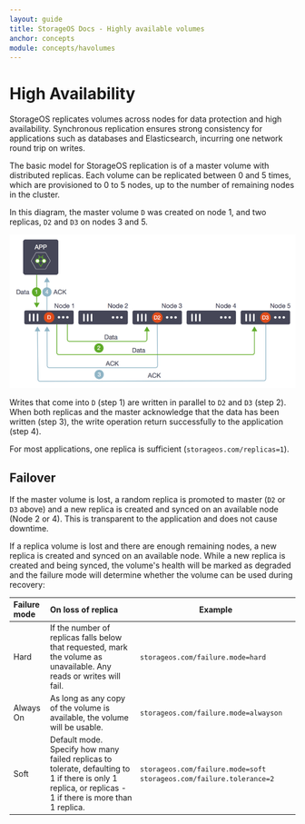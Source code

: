 ```yaml
---
layout: guide
title: StorageOS Docs - Highly available volumes
anchor: concepts
module: concepts/havolumes
---
```


# High Availability

StorageOS replicates volumes across nodes for data protection and high
availability. Synchronous replication ensures strong consistency for
applications such as databases and Elasticsearch, incurring one network round
trip on writes.

The basic model for StorageOS replication is of a master volume with distributed
replicas. Each volume can be replicated between 0 and 5 times, which are
provisioned to 0 to 5 nodes, up to the number of remaining nodes in the cluster.

In this diagram, the master volume `D` was created on node 1, and two replicas,
`D2` and `D3` on nodes 3 and 5.

![StorageOS replication](/images/docs/concepts/high-availability.png)

Writes that come into `D` (step 1) are written in parallel to `D2` and `D3`
(step 2). When both replicas and the master acknowledge that the data has been
written (step 3), the write operation return successfully to the application
(step 4).

For most applications, one replica is sufficient (`storageos.com/replicas=1`).

## Failover

If the master volume is lost, a random replica is promoted to master (`D2` or
`D3` above) and a new replica is created and synced on an available node (Node 2
or 4). This is transparent to the application and does not cause downtime.

If a replica volume is lost and there are enough remaining nodes, a new replica
is created and synced on an available node. While a new replica is created and
being synced, the volume's health will be marked as degraded and the failure
mode will determine whether the volume can be used during recovery:

| Failure mode       | On loss of replica   | Example |
|:-------------------|:---------------------| --------|
| Hard               | If the number of replicas falls below that requested, mark the volume as unavailable. Any reads or writes will fail. |`storageos.com/failure.mode=hard` |
| Always On           | As long as any copy of the volume is available, the volume will be usable.                   |`storageos.com/failure.mode=alwayson` |
| Soft               | Default mode. Specify how many failed replicas to tolerate, defaulting to 1 if there is only 1 replica, or replicas - 1 if there is more than 1 replica.                  |`storageos.com/failure.mode=soft storageos.com/failure.tolerance=2` |
